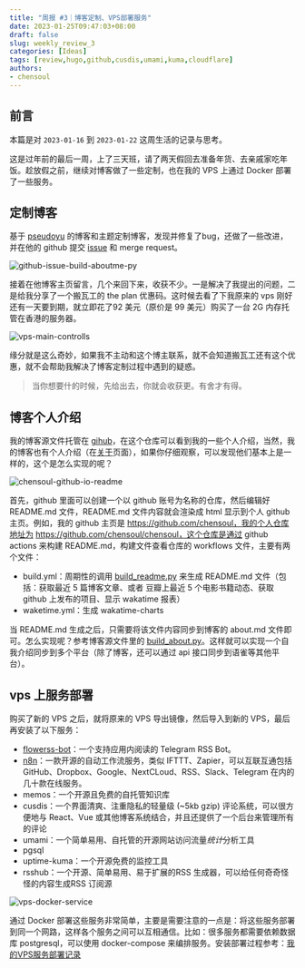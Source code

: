 ```yaml
---
title: "周报 #3｜博客定制、VPS部署服务"
date: 2023-01-25T09:47:03+08:00
draft: false
slug: weekly_review_3
categories: [Ideas]
tags: [review,hugo,github,cusdis,umami,kuma,cloudflare]
authors:
- chensoul   
---
```


## 前言

本篇是对 `2023-01-16` 到 `2023-01-22` 这周生活的记录与思考。



这是过年前的最后一周，上了三天班，请了两天假回去准备年货、去亲戚家吃年饭。趁放假之前，继续对博客做了一些定制，也在我的 VPS 上通过 Docker 部署了一些服务。



## 定制博客

基于 [pseudoyu](https://www.pseudoyu.com/) 的博客和主题定制博客，发现并修复了bug，还做了一些改进，并在他的 github 提交 [issue](https://github.com/pseudoyu/pseudoyu/issues/2) 和 merge request。

![github-issue-build-aboutme-py](https://chensoul.oss-cn-hangzhou.aliyuncs.com/images/github-issue-build-aboutme-py.png)

接着在他博客主页留言，几个来回下来，收获不少。一是解决了我提出的问题，二是给我分享了一个搬瓦工的 the plan 优惠码。这时候去看了下我原来的 vps 刚好还有一天要到期，就立即花了92 美元（原价是 99 美元）购买了一台 2G 内存托管在香港的服务器。

![vps-main-controlls](http://chensoul.oss-cn-hangzhou.aliyuncs.com/images/vps-main-controlls.png)

缘分就是这么奇妙，如果我不主动和这个博主联系，就不会知道搬瓦工还有这个优惠，就不会帮助我解决了博客定制过程中遇到的疑惑。



> 当你想要什的时候，先给出去，你就会收获更。有舍才有得。



## 博客个人介绍

我的博客源文件托管在 [gihub](https://github.com/chensoul/chensoul.github.io)，在这个仓库可以看到我的一些个人介绍，当然，我的博客也有个人介绍（在[关于](https://blog.chensoul.com/about/)页面），如果你仔细观察，可以发现他们基本上是一样的，这个是怎么实现的呢？

![chensoul-github-io-readme](http://chensoul.oss-cn-hangzhou.aliyuncs.com/images/chensoul-github-io-readme.png)

首先，github 里面可以创建一个以 github 账号为名称的仓库，然后编辑好 README.md 文件，README.md 文件内容就会渲染成 html 显示到个人 github 主页。例如，我的 github 主页是 https://github.com/chensoul，我的个人仓库地址为 https://github.com/chensoul/chensoul，这个仓库是通过 github actions 来构建 README.md，构建文件查看仓库的 workflows 文件，主要有两个文件：

- build.yml：周期性的调用 [build_readme.py](https://github.com/chensoul/chensoul/blob/main/build_readme.py) 来生成 README.md 文件（包括：获取最近 5 篇博客文章、或者 豆瓣上最近 5 个电影书籍动态、获取 github 上发布的项目、显示 wakatime 报表） 
- waketime.yml：生成 wakatime-charts 



当 README.md 生成之后，只需要将该文件内容同步到博客的 about.md 文件即可。怎么实现呢？参考博客源文件里的 [build_about.py](https://github.com/chensoul/chensoul.github.io/blob/main/build_about.py)。这样就可以实现一个自我介绍同步到多个平台（除了博客，还可以通过 api 接口同步到语雀等其他平台）。



## vps 上服务部署

购买了新的 VPS 之后，就将原来的 VPS 导出镜像，然后导入到新的 VPS，最后再安装了以下服务：

- [flowerss-bot](https://github.com/indes/flowerss-bot)：一个支持应用内阅读的 Telegram RSS Bot。
- [n8n](https://n8n.io/)：一款开源的自动工作流服务，类似 IFTTT、Zapier，可以互联互通包括 GitHub、Dropbox、Google、NextCLoud、RSS、Slack、Telegram 在内的几十款在线服务。
- memos：一个开源且免费的自托管知识库
- cusdis：一个界面清爽、注重隐私的轻量级 (~5kb gzip) 评论系统，可以很方便地与 React、Vue 或其他博客系统结合，并且还提供了一个后台来管理所有的评论
- umami：一个简单易用、自托管的开源网站访问流量*统计*分析工具
- pgsql
- uptime-kuma：一个开源免费的监控工具
- rsshub：一个开源、简单易用、易于扩展的RSS 生成器，可以给任何奇奇怪怪的内容生成RSS 订阅源

![vps-docker-service](http://chensoul.oss-cn-hangzhou.aliyuncs.com/images/vps-docker-service.png)

通过 Docker 部署这些服务非常简单，主要是需要注意的一点是：将这些服务部署到同一个网路，这样各个服务之间可以互相通信。比如：很多服务都需要依赖数据库 postgresql，可以使用 docker-compose 来编排服务。安装部署过程参考：[我的VPS服务部署记录](/posts/2023/01/25/notes-about-deploy-services-in-vps/)



